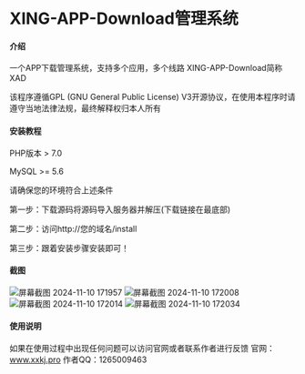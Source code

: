 # XING-APP-Download管理系统

#### 介绍
一个APP下载管理系统，支持多个应用，多个线路
XING-APP-Download简称XAD

该程序遵循GPL (GNU General Public License) V3开源协议，在使用本程序时请遵守当地法律法规，最终解释权归本人所有

#### 安装教程

PHP版本 > 7.0

MySQL >= 5.6

请确保您的环境符合上述条件

第一步：下载源码将源码导入服务器并解压(下载链接在最底部)

第二步：访问http://您的域名/install

第三步：跟着安装步骤安装即可！

#### 截图
![屏幕截图 2024-11-10 171957](https://github.com/user-attachments/assets/4dcdb556-34d0-4071-a6fe-84fa283000e2)
![屏幕截图 2024-11-10 172008](https://github.com/user-attachments/assets/7ddc157e-1a2a-4bee-85be-e2df342de431)
![屏幕截图 2024-11-10 172014](https://github.com/user-attachments/assets/54ed22a7-37eb-493a-9ef0-cef75a9bb39e)
![屏幕截图 2024-11-10 172034](https://github.com/user-attachments/assets/f8c7b5b3-9a38-4960-a15e-2f1280970238)



#### 使用说明

如果在使用过程中出现任何问题可以访问官网或者联系作者进行反馈
官网：www.xxkj.pro
作者QQ：1265009463
